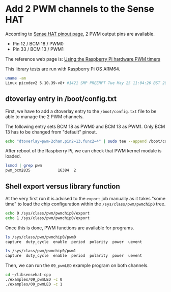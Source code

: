 # Add 2 PWM channels to the Sense HAT

According to [Sense HAT pinout page](https://en.pinout.xyz/pinout/sense_hat), 2
PWM output pins are available.

* Pin 12 / BCM 18 / PWM0
* Pin 33 / BCM 13 / PWM1

The reference web page is: [Using the Raspberry Pi hardware PWM timers](https://jumpnowtek.com/rpi/Using-the-Raspberry-Pi-Hardware-PWM-timers.html)

This library tests are run with Raspberry Pi OS ARM64.

```bash
uname -am
Linux picodev2 5.10.39-v8+ #1421 SMP PREEMPT Tue May 25 11:04:26 BST 2021 aarch64 GNU/Linux
```

## dtoverlay entry in /boot/config.txt

First, we have to add a dtoverlay entry to the `/boot/config.txt` file to be
able to manage the 2 PWM channels.

The following entry sets BCM 18 as PWM0 and BCM 13 as PWM1. Only BCM 13 has to
be changed from "default" pinout.

```bash
echo "dtoverlay=pwm-2chan,pin2=13,func2=4" | sudo tee --append /boot/config.txt
```

After reboot of the Raspberry Pi, we can check that PWM kernel module is loaded.

```bash
lsmod | grep pwm
pwm_bcm2835            16384  2
```

## Shell export versus library function

At the very first run it is advised to the `export` job manually as it takes
"some time" to load the chip configuration within the `/sys/class/pwm/pwmchip0`
tree.

```bash
echo 0 /sys/class/pwm/pwmchip0/export
echo 1 /sys/class/pwm/pwmchip0/export
```

Once this is done, PWM functions are available for programs.

```bash
ls /sys/class/pwm/pwmchip0/pwm0
capture  duty_cycle  enable  period  polarity  power  uevent

ls /sys/class/pwm/pwmchip0/pwm1
capture  duty_cycle  enable  period  polarity  power  uevent
```

Then, we can run the `09_pwmLED` example program on both channels.

```bash
cd ~/libsensehat-cpp
./examples/09_pwmLED -c 0
./examples/09_pwmLED -c 1
```
